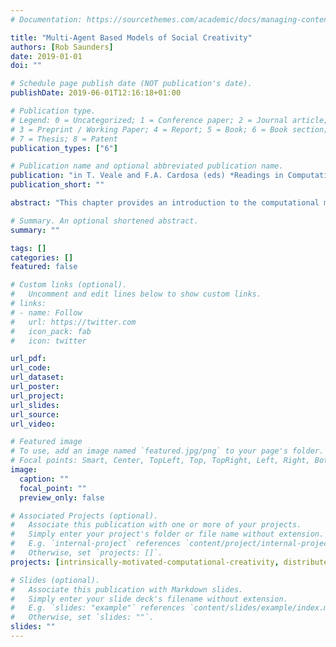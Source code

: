 ```yaml
---
# Documentation: https://sourcethemes.com/academic/docs/managing-content/

title: "Multi-Agent Based Models of Social Creativity"
authors: [Rob Saunders]
date: 2019-01-01
doi: ""

# Schedule page publish date (NOT publication's date).
publishDate: 2019-06-01T12:16:18+01:00

# Publication type.
# Legend: 0 = Uncategorized; 1 = Conference paper; 2 = Journal article;
# 3 = Preprint / Working Paper; 4 = Report; 5 = Book; 6 = Book section;
# 7 = Thesis; 8 = Patent
publication_types: ["6"]

# Publication name and optional abbreviated publication name.
publication: "in T. Veale and F.A. Cardosa (eds) *Readings in Computational Creativity*, Springer"
publication_short: ""

abstract: "This chapter provides an introduction to the computational modelling of social creativity using multi-agent systems. It reviews motivations for computationally modelling socio-cultural aspects of creativity and describes a systems view of creativity that has influenced approaches to computationally modelling social creativity. A minimal model of an ‘artificial creative system’ is described and the components of an individual agent are given in some detail. The Digital Clockwork Muse is presented as an implementation of an artificial creative system together with some results from some small scale investigations into the self-organisation of creative fields. Extensions of the computational model are described, including the evolution of domain specific languages, more sophisticated individuals and alternative models of inter-agent interactions."

# Summary. An optional shortened abstract.
summary: ""

tags: []
categories: []
featured: false

# Custom links (optional).
#   Uncomment and edit lines below to show custom links.
# links:
# - name: Follow
#   url: https://twitter.com
#   icon_pack: fab
#   icon: twitter

url_pdf:
url_code:
url_dataset:
url_poster:
url_project:
url_slides:
url_source:
url_video:

# Featured image
# To use, add an image named `featured.jpg/png` to your page's folder. 
# Focal points: Smart, Center, TopLeft, Top, TopRight, Left, Right, BottomLeft, Bottom, BottomRight.
image:
  caption: ""
  focal_point: ""
  preview_only: false

# Associated Projects (optional).
#   Associate this publication with one or more of your projects.
#   Simply enter your project's folder or file name without extension.
#   E.g. `internal-project` references `content/project/internal-project/index.md`.
#   Otherwise, set `projects: []`.
projects: [intrinsically-motivated-computational-creativity, distributed-computational-creativity]

# Slides (optional).
#   Associate this publication with Markdown slides.
#   Simply enter your slide deck's filename without extension.
#   E.g. `slides: "example"` references `content/slides/example/index.md`.
#   Otherwise, set `slides: ""`.
slides: ""
---
```

